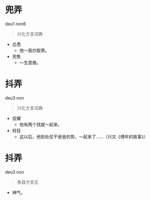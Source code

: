# 兜弄
deu1 non6
> 兴化方言词典
- 怂恿
  - 他～我炒股票。
- 兜售
  - ～生意做。

# 抖弄
deu3 non
> 兴化方言词典
- 炫耀
  - 他有两个钱就～起来。
- 轻狂
  - 这以后，他到处仗干爸爸的势，～起来了……（兴文《傅年的故事》）

# 抖弄
deu3 non
> 泰县方言志
- 神气。

